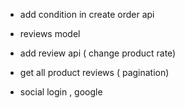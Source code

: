 * add condition in create order api
* reviews model
* add review api ( change product rate)
* get all product reviews ( pagination)

* social login , google